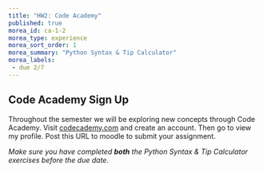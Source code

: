 ```yaml
---
title: "HW2: Code Academy"
published: true
morea_id: ca-1-2
morea_type: experience
morea_sort_order: 1
morea_summary: "Python Syntax & Tip Calculator"
morea_labels:
 - due 2/7
---
```

## Code Academy Sign Up

Throughout the semester we will be exploring new concepts through Code Academy.
Visit [codecademy.com](http://www.codecademy.com/en/tracks/python) and create an account. Then go to view my profile. Post this URL to moodle to submit your assignment.

*Make sure you have completed **both** the Python Syntax & Tip Calculator exercises before the due date.*